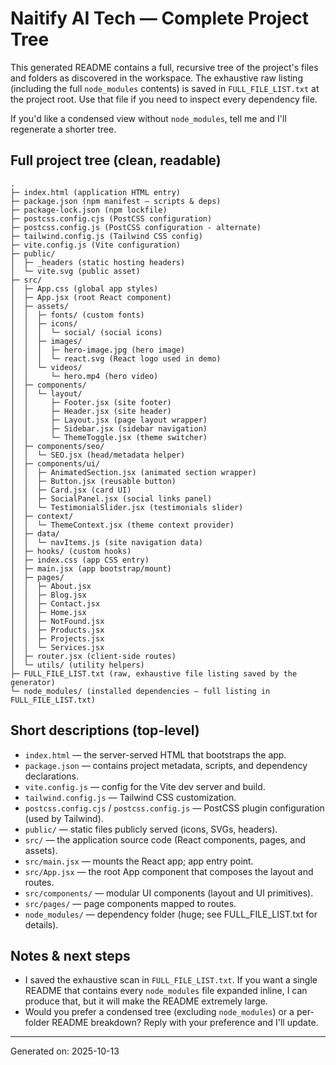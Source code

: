 # Naitify AI Tech — Complete Project Tree

This generated README contains a full, recursive tree of the project's files and folders as discovered in the workspace. The exhaustive raw listing (including the full `node_modules` contents) is saved in `FULL_FILE_LIST.txt` at the project root. Use that file if you need to inspect every dependency file.

If you'd like a condensed view without `node_modules`, tell me and I'll regenerate a shorter tree.

## Full project tree (clean, readable)

```
.
├─ index.html (application HTML entry)
├─ package.json (npm manifest — scripts & deps)
├─ package-lock.json (npm lockfile)
├─ postcss.config.cjs (PostCSS configuration)
├─ postcss.config.js (PostCSS configuration - alternate)
├─ tailwind.config.js (Tailwind CSS config)
├─ vite.config.js (Vite configuration)
├─ public/
│  ├─ _headers (static hosting headers)
│  └─ vite.svg (public asset)
├─ src/
│  ├─ App.css (global app styles)
│  ├─ App.jsx (root React component)
│  ├─ assets/
│  │  ├─ fonts/ (custom fonts)
│  │  ├─ icons/
│  │  │  └─ social/ (social icons)
│  │  ├─ images/
│  │  │  ├─ hero-image.jpg (hero image)
│  │  │  └─ react.svg (React logo used in demo)
│  │  └─ videos/
│  │     └─ hero.mp4 (hero video)
│  ├─ components/
│  │  └─ layout/
│  │     ├─ Footer.jsx (site footer)
│  │     ├─ Header.jsx (site header)
│  │     ├─ Layout.jsx (page layout wrapper)
│  │     ├─ Sidebar.jsx (sidebar navigation)
│  │     └─ ThemeToggle.jsx (theme switcher)
│  ├─ components/seo/
│  │  └─ SEO.jsx (head/metadata helper)
│  ├─ components/ui/
│  │  ├─ AnimatedSection.jsx (animated section wrapper)
│  │  ├─ Button.jsx (reusable button)
│  │  ├─ Card.jsx (card UI)
│  │  ├─ SocialPanel.jsx (social links panel)
│  │  └─ TestimonialSlider.jsx (testimonials slider)
│  ├─ context/
│  │  └─ ThemeContext.jsx (theme context provider)
│  ├─ data/
│  │  └─ navItems.js (site navigation data)
│  ├─ hooks/ (custom hooks)
│  ├─ index.css (app CSS entry)
│  ├─ main.jsx (app bootstrap/mount)
│  ├─ pages/
│  │  ├─ About.jsx
│  │  ├─ Blog.jsx
│  │  ├─ Contact.jsx
│  │  ├─ Home.jsx
│  │  ├─ NotFound.jsx
│  │  ├─ Products.jsx
│  │  ├─ Projects.jsx
│  │  └─ Services.jsx
│  ├─ router.jsx (client-side routes)
│  └─ utils/ (utility helpers)
├─ FULL_FILE_LIST.txt (raw, exhaustive file listing saved by the generator)
└─ node_modules/ (installed dependencies — full listing in FULL_FILE_LIST.txt)

```

## Short descriptions (top-level)

- `index.html` — the server-served HTML that bootstraps the app.
- `package.json` — contains project metadata, scripts, and dependency declarations.
- `vite.config.js` — config for the Vite dev server and build.
- `tailwind.config.js` — Tailwind CSS customization.
- `postcss.config.cjs` / `postcss.config.js` — PostCSS plugin configuration (used by Tailwind).
- `public/` — static files publicly served (icons, SVGs, headers).
- `src/` — the application source code (React components, pages, and assets).
- `src/main.jsx` — mounts the React app; app entry point.
- `src/App.jsx` — the root App component that composes the layout and routes.
- `src/components/` — modular UI components (layout and UI primitives).
- `src/pages/` — page components mapped to routes.
- `node_modules/` — dependency folder (huge; see FULL_FILE_LIST.txt for details).

## Notes & next steps

- I saved the exhaustive scan in `FULL_FILE_LIST.txt`. If you want a single README that contains every `node_modules` file expanded inline, I can produce that, but it will make the README extremely large.
- Would you prefer a condensed tree (excluding `node_modules`) or a per-folder README breakdown? Reply with your preference and I'll update.

---

Generated on: 2025-10-13
